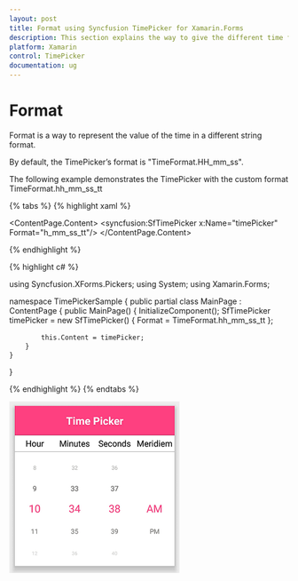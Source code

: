 ```yaml
---
layout: post
title: Format using Syncfusion TimePicker for Xamarin.Forms
description: This section explains the way to give the different time formats to the Syncfusion TimePicker control for Xamarin.Forms  
platform: Xamarin
control: TimePicker
documentation: ug
---
```



# Format

Format is a way to represent the value of the time in a different string format.

By default, the TimePicker’s format is "TimeFormat.HH_mm_ss".

The following example demonstrates the TimePicker with the custom format TimeFormat.hh_mm_ss_tt

{% tabs %}
{% highlight xaml %}

<?xml version="1.0" encoding="utf-8" ?>
<ContentPage xmlns="http://xamarin.com/schemas/2014/forms"
             xmlns:x="http://schemas.microsoft.com/winfx/2009/xaml"
             xmlns:local="clr-namespace:TimePickerSample"
             xmlns:syncfusion="clr-namespace:Syncfusion.XForms.Pickers;assembly=Syncfusion.SfPicker.XForms"
             x:Class="TimePickerSample.MainPage">
    <ContentPage.Content>
        <syncfusion:SfTimePicker x:Name="timePicker"
                                 Format="h_mm_ss_tt"/>
    </ContentPage.Content>
</ContentPage>

{% endhighlight %}

{% highlight c# %}  

using Syncfusion.XForms.Pickers;
using System;
using Xamarin.Forms;

namespace TimePickerSample
{
    public partial class MainPage : ContentPage
    {
        public MainPage()
        {
            InitializeComponent();
            SfTimePicker timePicker = new SfTimePicker()
            {
                Format = TimeFormat.hh_mm_ss_tt
            };

            this.Content = timePicker;
        }
    }
}

{% endhighlight %}
{% endtabs %}

![TimeFormat](images/TimeFormat.png)